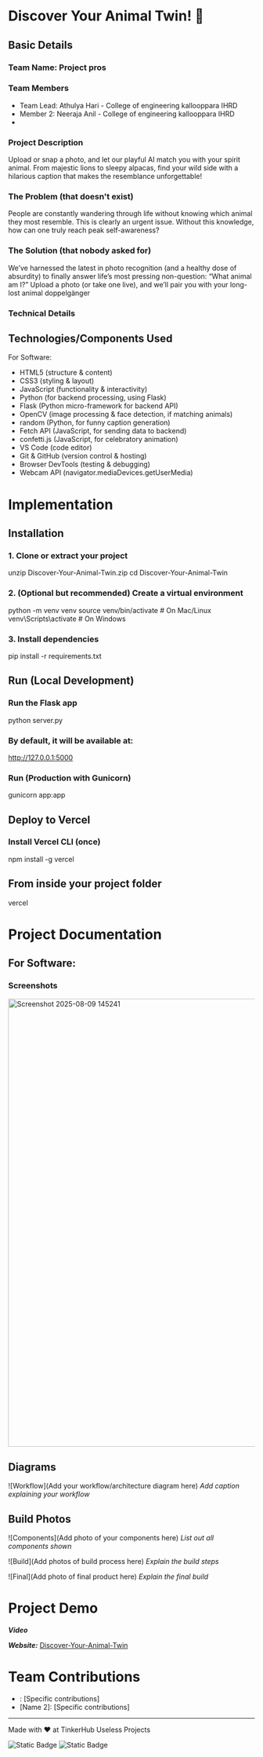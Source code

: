 # Discover Your Animal Twin! 🎯


## Basic Details
### Team Name: Project pros


### Team Members
- Team Lead: Athulya Hari - College of engineering kallooppara IHRD
- Member 2: Neeraja Anil - College of engineering kallooppara IHRD
- 
### Project Description
Upload or snap a photo, and let our playful AI match you with your spirit animal. From majestic lions to sleepy alpacas, find your wild side with a hilarious caption that makes the resemblance unforgettable! 

### The Problem (that doesn't exist)
People are constantly wandering through life without knowing which animal they most resemble. This is clearly an urgent issue. Without this knowledge, how can one truly reach peak self-awareness?

### The Solution (that nobody asked for)
We’ve harnessed the latest in photo recognition (and a healthy dose of absurdity) to finally answer life’s most pressing non-question: “What animal am I?”
Upload a photo (or take one live), and we’ll pair you with your long-lost animal doppelgänger

### Technical Details
## Technologies/Components Used
For Software:
- HTML5 (structure & content)
- CSS3 (styling & layout)
- JavaScript (functionality & interactivity)
- Python (for backend processing, using Flask)
- Flask (Python micro-framework for backend API) 
- OpenCV (image processing & face detection, if matching animals)
- random (Python, for funny caption generation)
- Fetch API (JavaScript, for sending data to backend)
- confetti.js (JavaScript, for celebratory animation)
- VS Code (code editor)
- Git & GitHub (version control & hosting)
- Browser DevTools (testing & debugging)
- Webcam API (navigator.mediaDevices.getUserMedia)

# Implementation

## Installation
### 1. Clone or extract your project
unzip Discover-Your-Animal-Twin.zip
cd Discover-Your-Animal-Twin

### 2. (Optional but recommended) Create a virtual environment
python -m venv venv
source venv/bin/activate   # On Mac/Linux
venv\Scripts\activate      # On Windows

### 3. Install dependencies
pip install -r requirements.txt

## Run (Local Development)
### Run the Flask app
python server.py

### By default, it will be available at:
http://127.0.0.1:5000

### Run (Production with Gunicorn)
gunicorn app:app

## Deploy to Vercel
### Install Vercel CLI (once)
npm install -g vercel

## From inside your project folder
vercel

# Project Documentation
## For Software:
### Screenshots 
<img width="1839" height="913" alt="Screenshot 2025-08-09 145241" src="https://github.com/user-attachments/assets/63a8de29-357e-484d-89e1-de62ba53cb3e" />

## Diagrams
![Workflow](Add your workflow/architecture diagram here)
*Add caption explaining your workflow*

## Build Photos
![Components](Add photo of your components here)
*List out all components shown*

![Build](Add photos of build process here)
*Explain the build steps*

![Final](Add photo of final product here)
*Explain the final build*

# Project Demo
***Video***

***Website:*** [Discover-Your-Animal-Twin](https://discover-your-animal-twin.vercel.app/)

# Team Contributions
- : [Specific contributions]
- [Name 2]: [Specific contributions]

---
Made with ❤️ at TinkerHub Useless Projects 

![Static Badge](https://img.shields.io/badge/TinkerHub-24?color=%23000000&link=https%3A%2F%2Fwww.tinkerhub.org%2F)
![Static Badge](https://img.shields.io/badge/UselessProjects--25-25?link=https%3A%2F%2Fwww.tinkerhub.org%2Fevents%2FQ2Q1TQKX6Q%2FUseless%2520Projects)


